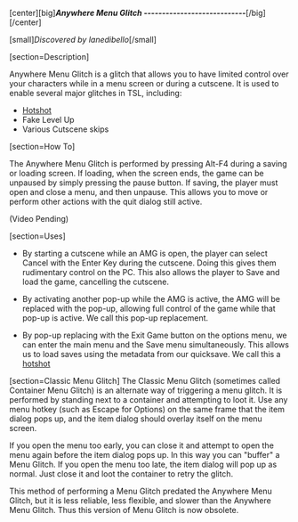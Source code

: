 [center][big]***Anywhere Menu Glitch
----------------------------***[/big][/center]

[small]*Discovered by lanedibello*[/small]

[section=Description]

Anywhere Menu Glitch is a glitch that allows you to have limited control over your characters while in a menu screen or during a cutscene.  It is used to enable several major glitches in TSL, including:

- [Hotshot](y4rma)
- Fake Level Up
- Various Cutscene skips

[section=How To]

The Anywhere Menu Glitch is performed by pressing Alt-F4 during a saving or loading screen.  If loading, when the screen ends, the game can be unpaused by simply pressing the pause button. If saving, the player must open and close a menu, and then unpause. This allows you to move or perform other actions with the quit dialog still active.

(Video Pending)

[section=Uses]

* By starting a cutscene while an AMG is open, the player can select Cancel with the Enter Key during the cutscene. Doing this gives them rudimentary control on the PC. This also allows the player to Save and load the game, cancelling the cutscene.

* By activating another pop-up while the AMG is active, the AMG will be replaced with the pop-up, allowing full control of the game while that pop-up is active. We call this pop-up replacement.

* By pop-up replacing with the Exit Game button on the options menu, we can enter the main menu and the Save menu simultaneously. This allows us to load saves using the metadata from our quicksave. We call this a [hotshot](y4rma)

[section=Classic Menu Glitch]
The Classic Menu Glitch (sometimes called Container Menu Glitch) is an alternate way of triggering a menu glitch.  It is performed by standing next to a container and attempting to loot it.  Use any menu hotkey (such as Escape for Options) on the same frame that the item dialog pops up, and the item dialog should overlay itself on the menu screen.

If you open the menu too early, you can close it and attempt to open the menu again before the item dialog pops up.  In this way you can "buffer" a Menu Glitch.  If you open the menu too late, the item dialog will pop up as normal.  Just close it and loot the container to retry the glitch.

This method of performing a Menu Glitch predated the Anywhere Menu Glitch, but it is less reliable, less flexible, and slower than the Anywhere Menu Glitch.  Thus this version of Menu Glitch is now obsolete.